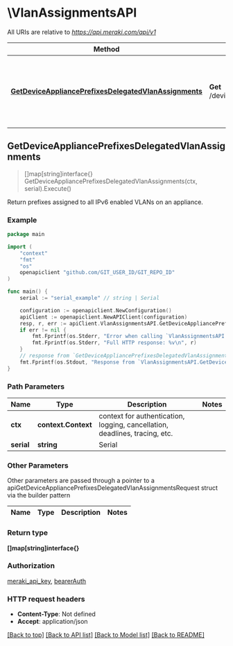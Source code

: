 # \VlanAssignmentsAPI

All URIs are relative to *https://api.meraki.com/api/v1*

Method | HTTP request | Description
------------- | ------------- | -------------
[**GetDeviceAppliancePrefixesDelegatedVlanAssignments**](VlanAssignmentsAPI.md#GetDeviceAppliancePrefixesDelegatedVlanAssignments) | **Get** /devices/{serial}/appliance/prefixes/delegated/vlanAssignments | Return prefixes assigned to all IPv6 enabled VLANs on an appliance.



## GetDeviceAppliancePrefixesDelegatedVlanAssignments

> []map[string]interface{} GetDeviceAppliancePrefixesDelegatedVlanAssignments(ctx, serial).Execute()

Return prefixes assigned to all IPv6 enabled VLANs on an appliance.



### Example

```go
package main

import (
	"context"
	"fmt"
	"os"
	openapiclient "github.com/GIT_USER_ID/GIT_REPO_ID"
)

func main() {
	serial := "serial_example" // string | Serial

	configuration := openapiclient.NewConfiguration()
	apiClient := openapiclient.NewAPIClient(configuration)
	resp, r, err := apiClient.VlanAssignmentsAPI.GetDeviceAppliancePrefixesDelegatedVlanAssignments(context.Background(), serial).Execute()
	if err != nil {
		fmt.Fprintf(os.Stderr, "Error when calling `VlanAssignmentsAPI.GetDeviceAppliancePrefixesDelegatedVlanAssignments``: %v\n", err)
		fmt.Fprintf(os.Stderr, "Full HTTP response: %v\n", r)
	}
	// response from `GetDeviceAppliancePrefixesDelegatedVlanAssignments`: []map[string]interface{}
	fmt.Fprintf(os.Stdout, "Response from `VlanAssignmentsAPI.GetDeviceAppliancePrefixesDelegatedVlanAssignments`: %v\n", resp)
}
```

### Path Parameters


Name | Type | Description  | Notes
------------- | ------------- | ------------- | -------------
**ctx** | **context.Context** | context for authentication, logging, cancellation, deadlines, tracing, etc.
**serial** | **string** | Serial | 

### Other Parameters

Other parameters are passed through a pointer to a apiGetDeviceAppliancePrefixesDelegatedVlanAssignmentsRequest struct via the builder pattern


Name | Type | Description  | Notes
------------- | ------------- | ------------- | -------------


### Return type

**[]map[string]interface{}**

### Authorization

[meraki_api_key](../README.md#meraki_api_key), [bearerAuth](../README.md#bearerAuth)

### HTTP request headers

- **Content-Type**: Not defined
- **Accept**: application/json

[[Back to top]](#) [[Back to API list]](../README.md#documentation-for-api-endpoints)
[[Back to Model list]](../README.md#documentation-for-models)
[[Back to README]](../README.md)

